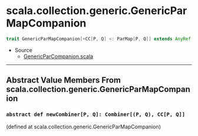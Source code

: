 
#               scala.collection.generic.GenericParMapCompanion               #

```scala
trait GenericParMapCompanion[+CC[P, Q] <: ParMap[P, Q]] extends AnyRef
```

* Source
  * [GenericParCompanion.scala](https://github.com/scala/scala/tree/6d09a1ba5f/src/library/scala/collection/generic/GenericParCompanion.scala#L1)


--------------------------------------------------------------------------------
  Abstract Value Members From scala.collection.generic.GenericParMapCompanion
--------------------------------------------------------------------------------


### `abstract def newCombiner[P, Q]: Combiner[(P, Q), CC[P, Q]]`             ###
(defined at scala.collection.generic.GenericParMapCompanion)

